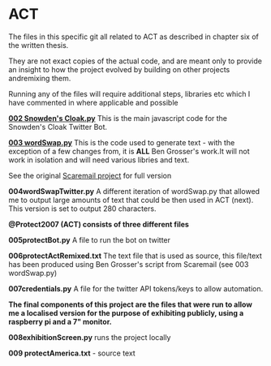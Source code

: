 # ACT

The files in this specific git all related to ACT as described in chapter six of the written thesis. 

They are not exact copies of the actual code, and are meant only to provide an insight to how the project evolved by building on other projects andremixing them.

Running any of the files will require additional steps, libraries etc which I have commented in where applicable and possible 

**[002 Snowden's Cloak.py](https://github.com/ArtOfTheWeak/ACT/blob/main/002%20SnowdensCloak.js)** 
This is the main javascript code for the Snowden's Cloak Twitter Bot. 

**[003 wordSwap.py](https://github.com/ArtOfTheWeak/ACT/blob/main/003%20originalScareMailSwapper.py)** 
This is the code used to generate text - with the exception of a few changes from, it is **ALL** Ben Grosser's work.It will not work in isolation and will need various libries and text.

See the original [Scaremail project]( https://github.com/bengrosser/scaremail) for full version

**004wordSwapTwitter.py**
A different iteration of wordSwap.py that allowed me to output large amounts of text that could be then used in ACT (next). This version is set to output 280 characters.

**@Protect2007 (ACT) consists of three different files** 

**005protectBot.py**
A file to run the bot on twitter  

**006protectActRemixed.txt**
The text file that is used as source, this file/text has been produced using Ben Grosser's script from Scaremail (see 003 wordSwap.py)  

**007credentials.py**
A file for the twitter API tokens/keys to allow automation. 

**The final components of this project are the files that were run to allow me a localised version for the purpose of exhibiting publicly, using a raspberry pi and a 7" monitor.** 

**008exhibitionScreen.py** runs the project locally 

**009 protectAmerica.txt** - source text  
 

